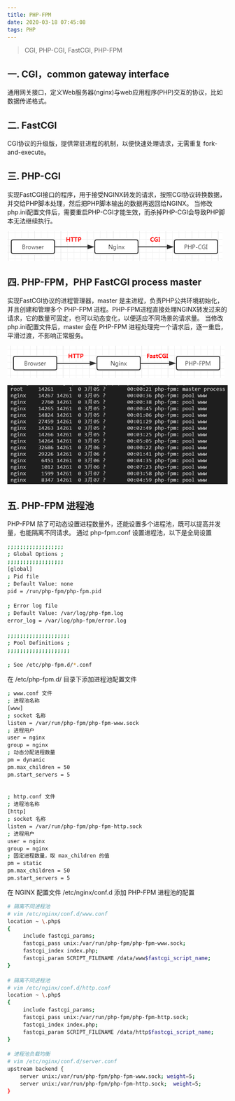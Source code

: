 ```yaml
---
title: PHP-FPM
date: 2020-03-18 07:45:08
tags: PHP
---
```

> CGI, PHP-CGI, FastCGI, PHP-FPM

<!-- more -->


## 一. CGI，common gateway interface 
通用网关接口，定义Web服务器(nginx)与web应用程序(PHP)交互的协议，比如数据传递格式。

## 二. FastCGI
CGI协议的升级版，提供常驻进程的机制，以便快速处理请求，无需重复 fork-and-execute。

## 三. PHP-CGI
实现FastCGI接口的程序，用于接受NGINX转发的请求，按照CGI协议转换数据，并交给PHP脚本处理，然后把PHP脚本输出的数据再返回给NGINX。
当修改php.ini配置文件后，需要重启PHP-CGI才能生效，而杀掉PHP-CGI会导致PHP脚本无法继续执行。

![](/img/2020/PHP-CGI.png)


## 四. PHP-FPM，PHP FastCGI process master
实现FastCGI协议的进程管理器，master 是主进程，负责PHP公共环境初始化，并且创建和管理多个 PHP-FPM 进程。PHP-FPM进程直接处理NGINX转发过来的请求，它的数量可固定，也可以动态变化，以便适应不同场景的请求量。
当修改php.ini配置文件后，master 会在 PHP-FPM 进程处理完一个请求后，逐一重启，平滑过渡，不影响正常服务。

![](/img/2020/PHP-FPM.png)

![](/img/2020/PHP-FPM-two.png)

## 五. PHP-FPM 进程池
PHP-FPM 除了可动态设置进程数量外，还能设置多个进程池，既可以提高并发量，也能隔离不同请求。
通过 php-fpm.conf 设置进程池，以下是全局设置
```sh
;;;;;;;;;;;;;;;;;;
; Global Options ;
;;;;;;;;;;;;;;;;;;
[global]
; Pid file
; Default Value: none
pid = /run/php-fpm/php-fpm.pid

; Error log file
; Default Value: /var/log/php-fpm.log
error_log = /var/log/php-fpm/error.log

;;;;;;;;;;;;;;;;;;;;
; Pool Definitions ; 
;;;;;;;;;;;;;;;;;;;;

; See /etc/php-fpm.d/*.conf
```

在 /etc/php-fpm.d/ 目录下添加进程池配置文件
```sh
; www.conf 文件
; 进程池名称
[www]
; socket 名称
listen = /var/run/php-fpm/php-fpm-www.sock
; 进程用户
user = nginx
group = nginx
; 动态分配进程数量
pm = dynamic
pm.max_children = 50
pm.start_servers = 5


; http.conf 文件
; 进程池名称
[http]
; socket 名称
listen = /var/run/php-fpm/php-fpm-http.sock
; 进程用户
user = nginx
group = nginx
; 固定进程数量，取 max_children 的值
pm = static
pm.max_children = 50
pm.start_servers = 5

```


在 NGINX 配置文件 /etc/nginx/conf.d 添加 PHP-FPM 进程池的配置
```sh
# 隔离不同进程池
# vim /etc/nginx/conf.d/www.conf
location ~ \.php$         
{
     include fastcgi_params;
     fastcgi_pass unix:/var/run/php-fpm/php-fpm-www.sock;
     fastcgi_index index.php;
     fastcgi_param SCRIPT_FILENAME /data/www$fastcgi_script_name;
}

# 隔离不同进程池
# vim /etc/nginx/conf.d/http.conf
location ~ \.php$         
{
     include fastcgi_params;
     fastcgi_pass unix:/var/run/php-fpm/php-fpm-http.sock;
     fastcgi_index index.php;
     fastcgi_param SCRIPT_FILENAME /data/http$fastcgi_script_name;
}

# 进程池负载均衡
# vim /etc/nginx/conf.d/server.conf
upstream backend {
    server unix:/var/run/php-fpm/php-fpm-www.sock; weight=5;
    server unix:/var/run/php-fpm/php-fpm-http.sock;  weight=5;
}
```


